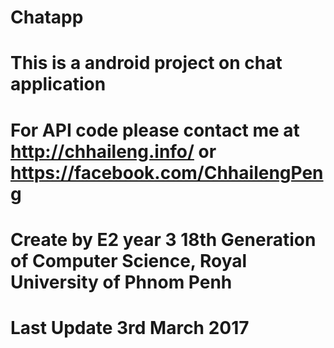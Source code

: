 # Chatapp
# This is a android project on chat application
#
# For API code please contact me at http://chhaileng.info/ or https://facebook.com/ChhailengPeng
#
# Create by E2 year 3 18th Generation of Computer Science, Royal University of Phnom Penh
# Last Update 3rd March 2017
